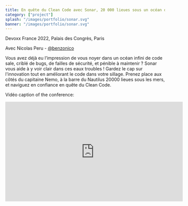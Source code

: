 ```yaml
---
title: En quête du Clean Code avec Sonar, 20 000 lieues sous un océan de code!
category: ["project"]
splash: "/images/portfolio/sonar.svg"
banner: "/images/portfolio/sonar.svg"
---
```


Devoxx France 2022, Palais des Congrès, Paris

Avec Nicolas Peru - 
<a href="https://twitter.com/benzonico" target="_blank" rel="noopener noreferrer">
        <span class="fab fa-twitter"></span> @benzonico
</a>

Vous avez déjà eu l’impression de vous noyer dans un océan infini de code sale, criblé de bugs, de failles de sécurité, et pénible à maintenir ? 
Sonar vous aide à y voir clair dans ces eaux troubles ! 
Gardez le cap sur l'innovation tout en améliorant le code dans votre sillage. 
Prenez place aux côtés du capitaine Nemo, à la barre du Nautilus 20000 lieues sous les mers, et naviguez en confiance en quête du Clean Code.

<span class="flag fr"></span> Vidéo caption of the conference:
<iframe width="560" height="315" src="https://www.youtube-nocookie.com/embed/QwjjPp0TF6U" title="YouTube video player" frameborder="0" allow="accelerometer; autoplay; clipboard-write; encrypted-media; gyroscope; picture-in-picture" allowfullscreen></iframe>
